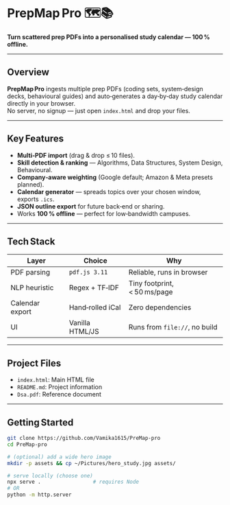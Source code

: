 # PrepMap Pro 🗺️📚  
**Turn scattered prep PDFs into a personalised study calendar — 100 % offline.**



---

## Overview
**PrepMap Pro** ingests multiple prep PDFs (coding sets, system‑design decks, behavioural guides) and auto‑generates a day‑by‑day study calendar directly in your browser.  
No server, no signup — just open `index.html` and drop your files.

---

## Key Features
- **Multi‑PDF import** (drag & drop ≤ 10 files).  
- **Skill detection & ranking** — Algorithms, Data Structures, System Design, Behavioural.  
- **Company‑aware weighting** (Google default; Amazon & Meta presets planned).  
- **Calendar generator** — spreads topics over your chosen window, exports `.ics`.  
- **JSON outline export** for future back‑end or sharing.  
- Works **100 % offline** — perfect for low‑bandwidth campuses.

---

## Tech Stack
| Layer           | Choice             | Why                             |
|-----------------|--------------------|---------------------------------|
| PDF parsing     | `pdf.js 3.11`      | Reliable, runs in browser       |
| NLP heuristic   | Regex + TF‑IDF     | Tiny footprint, < 50 ms/page    |
| Calendar export | Hand‑rolled iCal   | Zero dependencies               |
| UI              | Vanilla HTML/JS    | Runs from `file://`, no build   |

---

## Project Files
- `index.html`: Main HTML file
- `README.md`: Project information
- `Dsa.pdf`: Reference document
---

## Getting Started
```bash
git clone https://github.com/Vamika1615/PreMap-pro
cd PreMap-pro

# (optional) add a wide hero image
mkdir -p assets && cp ~/Pictures/hero_study.jpg assets/

# serve locally (choose one)
npx serve .                 # requires Node
# OR
python -m http.server




